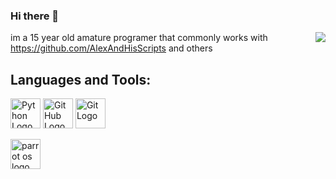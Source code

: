 ### Hi there 👋

<img align="right" src="https://github-readme-stats.vercel.app/api?username=lukey10129-alt&show_icons=true&count_private=true&hide=stars&theme=tokyonight">

im a 15 year old amature programer that commonly works with https://github.com/AlexAndHisScripts and others 









## Languages and Tools:




<img src="https://upload.wikimedia.org/wikipedia/commons/c/c3/Python-logo-notext.svg" width="48" alt="Python Logo"> <img src="https://seeklogo.com/images/G/github-logo-5F384D0265-seeklogo.com.png" width="48" alt="GitHub Logo"> <img src="https://seeklogo.com/images/G/git-logo-CD8D6F1C09-seeklogo.com.png" width="48" alt="Git Logo">

<img src="https://www.google.com/search?q=parrot+os+logo&client=ubuntu&hs=9Pr&channel=fs&tbm=isch&source=iu&ictx=1&fir=1tS2IXlLzfPVTM%252CNge7tc7eC8pJpM%252C_&vet=1&usg=AI4_-kTfpqLRBw2IuqXp6lwSLRiwEhEvnA&sa=X&ved=2ahUKEwiwlY_AmdLtAhVQPuwKHSHnBWwQ9QF6BAgPEAE#imgrc=1tS2IXlLzfPVTM" width="48" alt="parrot os logo">



